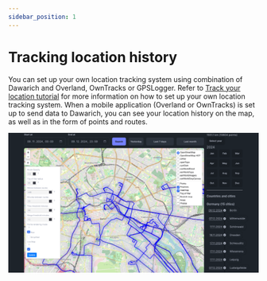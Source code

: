 ```yaml
---
sidebar_position: 1
---
```


# Tracking location history

You can set up your own location tracking system using combination of Dawarich and Overland, OwnTracks or GPSLogger. Refer to [Track your location tutorial](/docs/tutorials/track-your-location) for more information on how to set up your own location tracking system. When a mobile application (Overland or OwnTracks) is set up to send data to Dawarich, you can see your location history on the map, as well as in the form of points and routes.

![Map](images/map.png)

